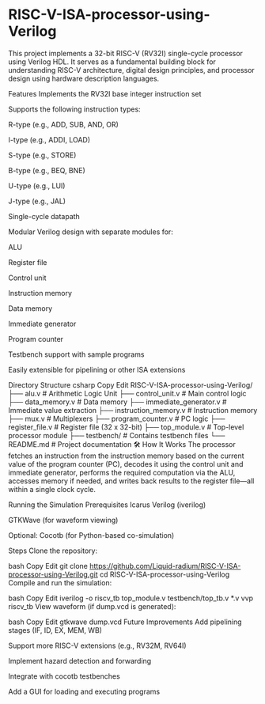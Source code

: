 # RISC-V-ISA-processor-using-Verilog
This project implements a 32-bit RISC-V (RV32I) single-cycle processor using Verilog HDL. It serves as a fundamental building block for understanding RISC-V architecture, digital design principles, and processor design using hardware description languages.

Features
Implements the RV32I base integer instruction set

Supports the following instruction types:

R-type (e.g., ADD, SUB, AND, OR)

I-type (e.g., ADDI, LOAD)

S-type (e.g., STORE)

B-type (e.g., BEQ, BNE)

U-type (e.g., LUI)

J-type (e.g., JAL)

Single-cycle datapath

Modular Verilog design with separate modules for:

ALU

Register file

Control unit

Instruction memory

Data memory

Immediate generator

Program counter

Testbench support with sample programs

Easily extensible for pipelining or other ISA extensions

Directory Structure
csharp
Copy
Edit
RISC-V-ISA-processor-using-Verilog/
├── alu.v                 # Arithmetic Logic Unit
├── control_unit.v        # Main control logic
├── data_memory.v         # Data memory
├── immediate_generator.v # Immediate value extraction
├── instruction_memory.v  # Instruction memory
├── mux.v                 # Multiplexers
├── program_counter.v     # PC logic
├── register_file.v       # Register file (32 x 32-bit)
├── top_module.v          # Top-level processor module
├── testbench/            # Contains testbench files
└── README.md             # Project documentation
🛠️ How It Works
The processor fetches an instruction from the instruction memory based on the current value of the program counter (PC), decodes it using the control unit and immediate generator, performs the required computation via the ALU, accesses memory if needed, and writes back results to the register file—all within a single clock cycle.

Running the Simulation
Prerequisites
Icarus Verilog (iverilog)

GTKWave (for waveform viewing)

Optional: Cocotb (for Python-based co-simulation)

Steps
Clone the repository:

bash
Copy
Edit
git clone https://github.com/Liquid-radium/RISC-V-ISA-processor-using-Verilog.git
cd RISC-V-ISA-processor-using-Verilog
Compile and run the simulation:

bash
Copy
Edit
iverilog -o riscv_tb top_module.v testbench/top_tb.v *.v
vvp riscv_tb
View waveform (if dump.vcd is generated):

bash
Copy
Edit
gtkwave dump.vcd
Future Improvements
Add pipelining stages (IF, ID, EX, MEM, WB)

Support more RISC-V extensions (e.g., RV32M, RV64I)

Implement hazard detection and forwarding

Integrate with cocotb testbenches

Add a GUI for loading and executing programs
